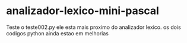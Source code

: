 # analizador-lexico-mini-pascal

Teste o teste002.py ele esta mais proximo do analizador lexico.
os dois codigos python ainda estao em melhorias
